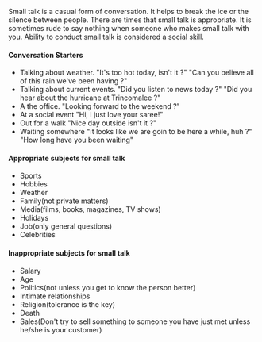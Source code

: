 Small talk is a casual form of conversation. It helps to break the ice or  the silence between people. There are times that small talk is appropriate. It is sometimes rude to say nothing when someone who makes small talk with you. 
Ability to conduct small talk is considered a social skill. 

#### Conversation Starters
- Talking about weather.
	"It's too hot today, isn't it ?"
	"Can you believe all of this rain we've been having ?"
- Talking about current events.
	"Did you listen to news today ?"
	"Did you hear about the hurricane at Trincomalee ?"
- A the office. 
	"Looking forward to the weekend ?"
- At a social event
	"Hi, I just love your saree!"
- Out for a walk
	"Nice day outside isn't it ?"
- Waiting somewhere
	"It looks like we are goin to be here a while, huh ?"
	"How long have you been waiting"

#### Appropriate subjects for small talk
- Sports
- Hobbies
- Weather
- Family(not private matters)
- Media(films, books, magazines, TV shows)
- Holidays
- Job(only general questions)
- Celebrities
#### Inappropriate subjects for small talk
- Salary
- Age
- Politics(not unless you get to know the person better)
- Intimate relationships
- Religion(tolerance is the key)
- Death
- Sales(Don't try to sell something to someone you have just met unless he/she is your customer)

